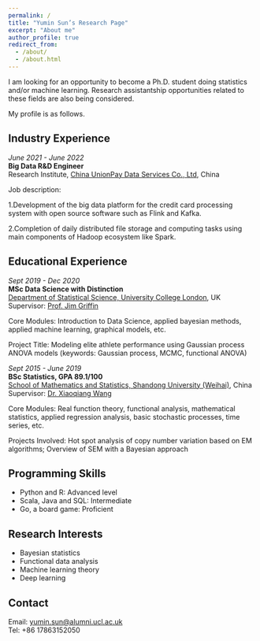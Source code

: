 ```yaml
---
permalink: /
title: "Yumin Sun’s Research Page"
excerpt: "About me"
author_profile: true
redirect_from: 
  - /about/
  - /about.html
---
```


I am looking for an opportunity to become a Ph.D. student doing statistics and/or machine learning. Research assistantship opportunities related to these fields are also being considered.

My profile is as follows.

## Industry Experience

*June 2021 - June 2022*  
**Big Data R&D Engineer**  
Research Institute, [China UnionPay Data Services Co., Ltd](http://www.cupdata.com/index_en.aspx), China  

Job description:

1.Development of the big data platform for the credit card processing system with open source software such as Flink and Kafka.  

2.Completion of daily distributed file storage and computing tasks using main components of Hadoop ecosystem like Spark.

## Educational Experience

*Sept 2019 - Dec 2020*  
**MSc Data Science with Distinction**  
[Department of Statistical Science, University College London](https://www.ucl.ac.uk/statistics/), UK  
Supervisor: [Prof. Jim Griffin](https://www.ucl.ac.uk/statistics/people/professor-jim-griffin)

Core Modules: Introduction to Data Science, applied bayesian methods, applied machine learning, graphical models, etc.

Project Title: Modeling elite athlete performance using Gaussian process ANOVA models (keywords: Gaussian process, MCMC, functional ANOVA)

*Sept 2015 - June 2019*  
**BSc Statistics, GPA 89.1/100**  
[School of Mathematics and Statistics, Shandong University (Weihai)](https://math.wh.sdu.edu.cn/English.htm), China  
Supervisor: [Dr. Xiaoqiang Wang](https://math.wh.sdu.edu.cn/info/1085/6016.htm)

Core Modules: Real function theory, functional analysis, mathematical statistics, applied regression analysis, basic stochastic processes, time series, etc.

Projects Involved: Hot spot analysis of copy number variation based on EM algorithms; Overview of SEM with a Bayesian approach

## Programming Skills

- Python and R: Advanced level
- Scala, Java and SQL: Intermediate
- Go, a board game: Proficient

## Research Interests

- Bayesian statistics
- Functional data analysis
- Machine learning theory
- Deep learning

## Contact
Email: yumin.sun@alumni.ucl.ac.uk  
Tel: +86 17863152050
